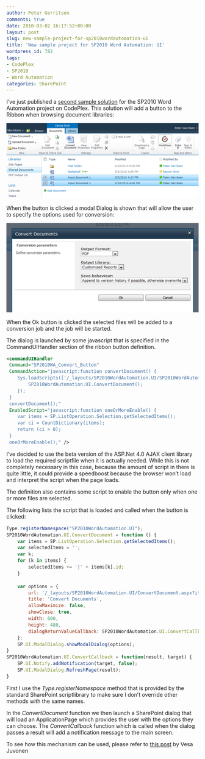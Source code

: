 ```yaml
---
author: Peter Gerritsen
comments: true
date: 2010-03-02 16:17:52+00:00
layout: post
slug: new-sample-project-for-sp2010wordautomation-ui
title: 'New sample project for SP2010 Word Automation: UI'
wordpress_id: 782
tags:
- CodePlex
- SP2010
- Word Automation
categories: SharePoint
---
```


I’ve just published a [second sample solution](http://sp2010wordautomation.codeplex.com/releases/view/41267) for the SP2010 Word Automation project on CodePlex. This solution will add a button to the Ribbon when browsing document libraries:

[![Ribbon button](/images/old/image_thumb10.png)](/images/old/image9.png)

When the button is clicked a modal Dialog is shown that will allow the user to specify the options used for conversion:

[![Modal Dialog](/images/old/image_thumb11.png)](/images/old/image10.png)

When the Ok button is clicked the selected files will be added to a conversion job and the job will be started.

The dialog is launched by some javascript that is specified in the CommandUIHandler section of the ribbon button definition.

```xml
<commandUIHandler
 Command="SP2010WA_Convert_Button"
 CommandAction="javascript:function convertDocument() {
	Sys.loadScripts(['/_layouts/SP2010WordAutomation.UI/SP2010WordAutomation.UI.js'], function() {
		SP2010WordAutomation.UI.ConvertDocument();
	});
 }
 convertDocument();"
 EnabledScript="javascript:function oneOrMoreEnable() {
	var items = SP.ListOperation.Selection.getSelectedItems();
	var ci = CountDictionary(items);
	return (ci > 0);
 }
 oneOrMoreEnable();" />
```

I’ve decided to use the beta version of the ASP.Net 4.0 AJAX client library to load the required scriptfile when it is actually needed. While this is not completely necessary in this case, because the amount of script in there is quite little, it could provide a speedboost because the browser won’t load and interpret the script when the page loads.

The definition also contains some script to enable the button only when one or more files are selected.

The following lists the script that is loaded and called when the button is clicked:

```javascript
Type.registerNamespace("SP2010WordAutomation.UI");
SP2010WordAutomation.UI.ConvertDocument = function () {
	var items = SP.ListOperation.Selection.getSelectedItems();
	var selectedItems = '';
	var k;
	for (k in items) {
		selectedItems += '|' + items[k].id;
	}

	var options = {
		url: '/_layouts/SP2010WordAutomation.UI/ConvertDocument.aspx?items=' + selectedItems + '&source;=' + SP.ListOperation.Selection.getSelectedList(),
		title: 'Convert Documents',
		allowMaximize: false,
		showClose: true,
		width: 600,
		height: 480,
		dialogReturnValueCallback: SP2010WordAutomation.UI.ConvertCallback
	};
	SP.UI.ModalDialog.showModalDialog(options);
}
SP2010WordAutomation.UI.ConvertCallback = function(result, target) {
	SP.UI.Notify.addNotification(target, false);
	SP.UI.ModalDialog.RefreshPage(result);
}
```

First I use the _Type.registerNamespace_ method that is provided by the standard SharePoint scriptlibrary to make sure I don’t override other methods with the same names.

In the _ConvertDocument_ function we then launch a SharePoint dialog that will load an ApplicationPage which provides the user with the options they can choose. The _ConvertCallback_ function which is called when the dialog passes a result will add a notification message to the main screen.

To see how this mechanism can be used, please refer to [this post](http://blogs.msdn.com/vesku/archive/2010/02/25/how-to-sharepoint-2010-js-client-object-model-and-ui-advancements.aspx) by Vesa Juvonen
